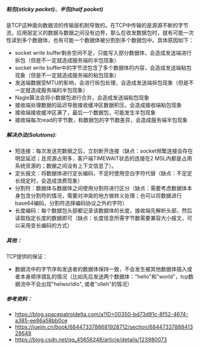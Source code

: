##### 粘包(sticky packet)、半包(half packet)
是TCP这种面向数据流的传输层机制导致的。在TCP中传输的是源源不断的字节流，应用层定义的数据与数据之间没有边界，那么在收发数据包时，就有可能一次性读到多个数据体，也有可能一个数据体被分割到多个数据包中。具体原因如下：
- socket write buffer剩余空间不足，只能写入部分数据体，会造成发送端进行拆包（但是不一定就造成服务端的半包现象）
- socket write buffer中的字节流包含了多个数据体的内容，会造成发送端粘包现象（但是不一定就造成服务端的粘包现象）
- 发送端数据受MTU的影响，会进行拆包处理，会造成发送端拆包现象（但是不一定就造成服务端的半包现象）
- Nagle算法会将小数据包进行合并，会造成发送端粘包现象
- 接收端处理数据的延迟导致接收缓冲区数据积压，会造成接收端粘包现象
- 接收端接收缓冲区满了，最后一个数据包，可能发生半包现象
- 接收端每次read的字节数，和数据包的字节数差异，会造成服务端半包现象

##### 解决办法(Solutions):
- 短连接：每次发送完数据之后，立刻断开连接（缺点：socket频繁连接会存在明显延迟；且资源占用多，客户端TIMEWAIT状态的连接在2 MSL内都是占用系统资源的；数据之间没有上下文信息了）。
- 定长报文：将数据体进行定长编码，不足时使用空白字符代替（缺点：不足定长规定时，会造成浪费现象）
- 分割符：数据体与数据体之间使用分割符进行区分（缺点：需要考虑数据体本身包含分割符的情况，需要对冲突的地方做转义处理；也可以将数据进行base64编码，分割符选择编码协议之外的字符）
- 长度编码：每个数据包头部都记录该数据体的长度，接收端先解析头部，然后读取指定长度的数据即可（缺点：长度信息所需字节数需要兼容大小报文，可以采用变长编码的方式）

##### 其他：
TCP提供的保证：
- 数据流中的字节序和发送者的数据体保持一致，不会发生被其他数据体插入或者本身顺序错乱的情况（比如先后发送两个数据体："hello"和"world"，tcp数据流中不会出现"helworldlo", 或者"olleh"的情况）

##### 参考资料：
- https://blog.spacepatroldelta.com/a?ID=00350-bd73d91c-8f52-4674-a385-ee86a58bb0ce
- https://juejin.cn/book/6844733788681928712/section/6844733788841328648
- https://blog.csdn.net/qq_45656248/article/details/123980073